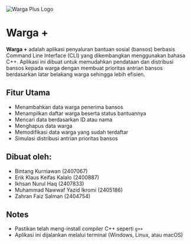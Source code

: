 ![Warga Plus Logo](https://github.com/user-attachments/assets/2ee41629-79b2-45c4-96fd-86d0626ae8fa)

<!DOCTYPE html>
<html lang="id">
<head>
  <meta charset="UTF-8">
</head>
<body>

  <h1>Warga +</h1>

  <p>
    <strong>Warga +</strong> adalah aplikasi penyaluran bantuan sosial (bansos) berbasis Command Line Interface (CLI) yang dikembangkan menggunakan bahasa C++. 
    Aplikasi ini dibuat untuk memudahkan pendataan dan distribusi bansos kepada warga dengan membuat prioritas antrian bansos berdasarkan latar belakang warga sehingga lebih efisien.
  </p>

  <h2>Fitur Utama</h2>
  <ul>
    <li>Menambahkan data warga penerima bansos</li>
    <li>Menampilkan daftar warga beserta status bantuannya</li>
    <li>Mencari data berdasarkan ID atau nama</li>
    <li>Menghapus data warga</li>
    <li>Memodifikasi data warga yang sudah terdaftar</li>
    <li>Simulasi distribusi antrian prioritas bansos</li>
  </ul>

  <h2>Dibuat oleh:</h2>
  <ul>
    <li>Bintang Kurniawan (2407067)</li>
    <li>Erik Klaus Keifas Kalalo (2400887)</li>
    <li>Ikhsan Nurul Haq (2407833)</li>
    <li>Muhammad Nawwaf Yazid Ikromi (2405186)</li>
    <li>Zahran Faiz Salman (2404754)</li>
  </ul>

  <h2>Notes</h2>
  <ul>
    <li>Pastikan telah meng-install compiler C++ seperti <code>g++</code></li>
    <li>Aplikasi ini dijalankan melalui terminal (Windows, Linux, atau macOS)</li>
  </ul>

</body>
</html>
